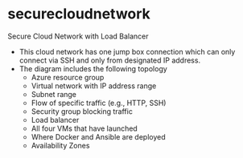 # securecloudnetwork
Secure Cloud Network with Load Balancer

- This cloud network has one jump box connection which can only connect via SSH and only from designated IP address.
- The diagram includes the following topology
  - Azure resource group
  - Virtual network with IP address range
  - Subnet range
  - Flow of specific traffic (e.g., HTTP, SSH)
  - Security group blocking traffic
  - Load balancer
  - All four VMs that have launched
  - Where Docker and Ansible are deployed
  - Availability Zones
